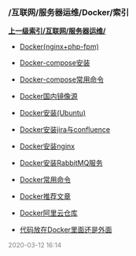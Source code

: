 ### /互联网/服务器运维/Docker/索引


**[上一级索引/互联网/服务器运维/](/互联网/服务器运维/)**

- [Docker(nginx+php-fpm)](/互联网/服务器运维/Docker/Docker(nginx+php-fpm))

- [Docker-compose安装](/互联网/服务器运维/Docker/Docker-compose安装)

- [Docker-compose常用命令](/互联网/服务器运维/Docker/Docker-compose常用命令)

- [Docker国内镜像源](/互联网/服务器运维/Docker/Docker国内镜像源)

- [Docker安装(Ubuntu)](/互联网/服务器运维/Docker/Docker安装(Ubuntu))

- [Docker安装jira与confluence](/互联网/服务器运维/Docker/Docker安装jira与confluence)

- [Docker安装nginx](/互联网/服务器运维/Docker/Docker安装nginx)

- [Docker安装RabbitMQ服务](/互联网/服务器运维/Docker/Docker安装RabbitMQ服务)

- [Docker常用命令](/互联网/服务器运维/Docker/Docker常用命令)

- [Docker推荐文章](/互联网/服务器运维/Docker/Docker推荐文章)

- [Docker阿里云仓库](/互联网/服务器运维/Docker/Docker阿里云仓库)

- [代码放在Docker里面还是外面](/互联网/服务器运维/Docker/代码放在Docker里面还是外面)


<font size=2 color='grey'> 2020-03-12 16:14 </font>

